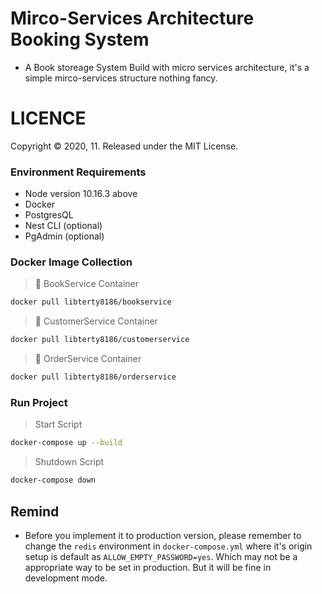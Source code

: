 # Mirco-Services Architecture Booking System

- A Book storeage System Build with micro services architecture, it's a simple mirco-services structure nothing fancy.

# LICENCE

Copyright © 2020, 11. Released under the MIT License.

### Environment Requirements

- Node version 10.16.3 above
- Docker
- PostgresQL
- Nest CLI (optional)
- PgAdmin (optional)

### Docker Image Collection

> :closed_book: BookService Container

```bash
docker pull libterty8186/bookservice
```

> :ghost: CustomerService Container

```bash
docker pull libterty8186/customerservice
```

> :office: OrderService Container

```bash
docker pull libterty8186/orderservice
```

### Run Project

> Start Script

```bash
docker-compose up --build
```

> Shutdown Script

```bash
docker-compose down
```

## Remind

- Before you implement it to production version, please remember to change the `redis` environment in `docker-compose.yml` where it's origin setup is default as `ALLOW_EMPTY_PASSWORD=yes`. Which may not be a appropriate way to be set in production. But it will be fine in development mode.
